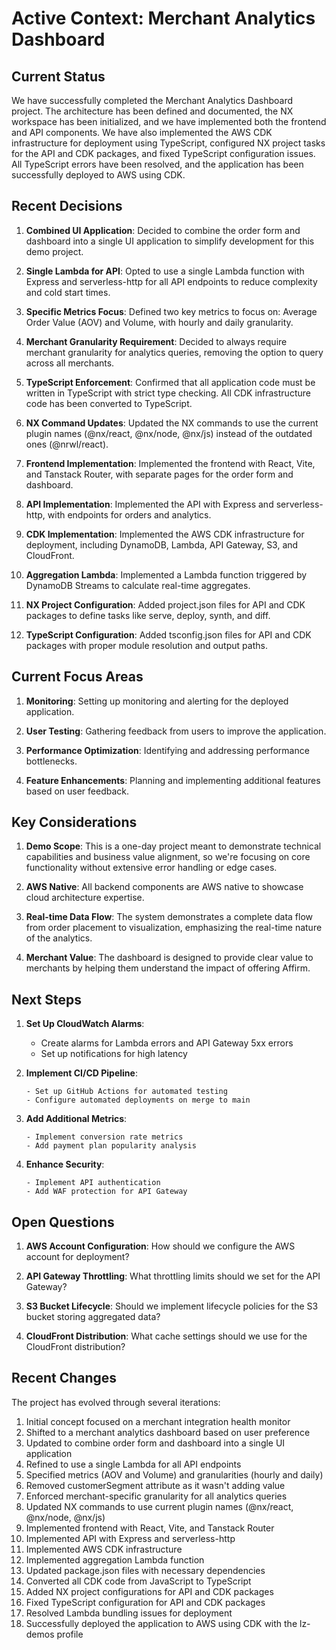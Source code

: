 # Active Context: Merchant Analytics Dashboard

## Current Status

We have successfully completed the Merchant Analytics Dashboard project. The architecture has been defined and documented, the NX workspace has been initialized, and we have implemented both the frontend and API components. We have also implemented the AWS CDK infrastructure for deployment using TypeScript, configured NX project tasks for the API and CDK packages, and fixed TypeScript configuration issues. All TypeScript errors have been resolved, and the application has been successfully deployed to AWS using CDK.

## Recent Decisions

1. **Combined UI Application**: Decided to combine the order form and dashboard into a single UI application to simplify development for this demo project.

2. **Single Lambda for API**: Opted to use a single Lambda function with Express and serverless-http for all API endpoints to reduce complexity and cold start times.

3. **Specific Metrics Focus**: Defined two key metrics to focus on: Average Order Value (AOV) and Volume, with hourly and daily granularity.

4. **Merchant Granularity Requirement**: Decided to always require merchant granularity for analytics queries, removing the option to query across all merchants.

5. **TypeScript Enforcement**: Confirmed that all application code must be written in TypeScript with strict type checking. All CDK infrastructure code has been converted to TypeScript.

6. **NX Command Updates**: Updated the NX commands to use the current plugin names (@nx/react, @nx/node, @nx/js) instead of the outdated ones (@nrwl/react).

7. **Frontend Implementation**: Implemented the frontend with React, Vite, and Tanstack Router, with separate pages for the order form and dashboard.

8. **API Implementation**: Implemented the API with Express and serverless-http, with endpoints for orders and analytics.

9. **CDK Implementation**: Implemented the AWS CDK infrastructure for deployment, including DynamoDB, Lambda, API Gateway, S3, and CloudFront.

10. **Aggregation Lambda**: Implemented a Lambda function triggered by DynamoDB Streams to calculate real-time aggregates.

11. **NX Project Configuration**: Added project.json files for API and CDK packages to define tasks like serve, deploy, synth, and diff.

12. **TypeScript Configuration**: Added tsconfig.json files for API and CDK packages with proper module resolution and output paths.

## Current Focus Areas

1. **Monitoring**: Setting up monitoring and alerting for the deployed application.

2. **User Testing**: Gathering feedback from users to improve the application.

3. **Performance Optimization**: Identifying and addressing performance bottlenecks.

4. **Feature Enhancements**: Planning and implementing additional features based on user feedback.

## Key Considerations

1. **Demo Scope**: This is a one-day project meant to demonstrate technical capabilities and business value alignment, so we're focusing on core functionality without extensive error handling or edge cases.

2. **AWS Native**: All backend components are AWS native to showcase cloud architecture expertise.

3. **Real-time Data Flow**: The system demonstrates a complete data flow from order placement to visualization, emphasizing the real-time nature of the analytics.

4. **Merchant Value**: The dashboard is designed to provide clear value to merchants by helping them understand the impact of offering Affirm.

## Next Steps

1. **Set Up CloudWatch Alarms**:
   - Create alarms for Lambda errors and API Gateway 5xx errors
   - Set up notifications for high latency

2. **Implement CI/CD Pipeline**:
   ```
   - Set up GitHub Actions for automated testing
   - Configure automated deployments on merge to main
   ```

3. **Add Additional Metrics**:
   ```
   - Implement conversion rate metrics
   - Add payment plan popularity analysis
   ```

4. **Enhance Security**:
   ```
   - Implement API authentication
   - Add WAF protection for API Gateway
   ```

## Open Questions

1. **AWS Account Configuration**: How should we configure the AWS account for deployment?

2. **API Gateway Throttling**: What throttling limits should we set for the API Gateway?

3. **S3 Bucket Lifecycle**: Should we implement lifecycle policies for the S3 bucket storing aggregated data?

4. **CloudFront Distribution**: What cache settings should we use for the CloudFront distribution?

## Recent Changes

The project has evolved through several iterations:

1. Initial concept focused on a merchant integration health monitor
2. Shifted to a merchant analytics dashboard based on user preference
3. Updated to combine order form and dashboard into a single UI application
4. Refined to use a single Lambda for all API endpoints
5. Specified metrics (AOV and Volume) and granularities (hourly and daily)
6. Removed customerSegment attribute as it wasn't adding value
7. Enforced merchant-specific granularity for all analytics queries
8. Updated NX commands to use current plugin names (@nx/react, @nx/node, @nx/js)
9. Implemented frontend with React, Vite, and Tanstack Router
10. Implemented API with Express and serverless-http
11. Implemented AWS CDK infrastructure
12. Implemented aggregation Lambda function
13. Updated package.json files with necessary dependencies
14. Converted all CDK code from JavaScript to TypeScript
15. Added NX project configurations for API and CDK packages
16. Fixed TypeScript configuration for API and CDK packages
17. Resolved Lambda bundling issues for deployment
18. Successfully deployed the application to AWS using CDK with the lz-demos profile